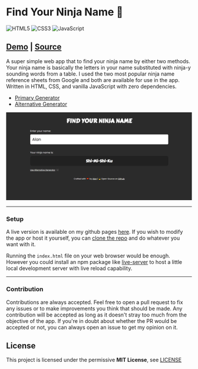 # Find Your Ninja Name 🥷

![HTML5](https://img.shields.io/badge/html5-%23E34F26.svg?style=for-the-badge&logo=html5&logoColor=white)  ![CSS3](https://img.shields.io/badge/css3-%231572B6.svg?style=for-the-badge&logo=css3&logoColor=white)  ![JavaScript](https://img.shields.io/badge/javascript-%23323330.svg?style=for-the-badge&logo=javascript&logoColor=%23F7DF1E)

## [Demo](https://waterrmalann.github.io/ninja-name/)   |   [Source](https://github.com/waterrmalann/ninja-name/blob/main/js/script.js)

A super simple web app that to find your ninja name by either two methods. Your ninja name is basically the letters in your name substituted with ninja-y sounding words from a table. I used the two most popular ninja name reference sheets from Google and both are available for use in the app. Written in HTML, CSS, and vanilla JavaScript with zero dependencies.

- [Primary Generator](https://pinterest.com/pin/860820916258452299/)
- [Alternative Generator](https://pinterest.com/pin/792915078123848171/)

![Screenshot](screenshot.png)

---

### Setup

A live version is available on my github pages [here](https://waterrmalann.github.io/ninja-name/). If you wish to modify the app or host it yourself, you can [clone the repo](https://docs.github.com/en/github/creating-cloning-and-archiving-repositories/cloning-a-repository-from-github/cloning-a-repository) and do whatever you want with it.

Running the `index.html` file on your web browser would be enough. However you could install an npm package like [live-server](https://www.npmjs.com/package/live-server) to host a little local development server with live reload capability.

---

### Contribution

Contributions are always accepted. Feel free to open a pull request to fix any issues or to make improvements you think that should be made. Any contribution will be accepted as long as it doesn't stray too much from the objective of the app. If you're in doubt about whether the PR would be accepted or not, you can always open an issue to get my opinion on it.

License
----

This project is licensed under the permissive **MIT License**, see [LICENSE](LICENSE)